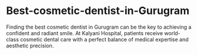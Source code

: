 # Best-cosmetic-dentist-in-Gurugram
Finding the best cosmetic dentist in Gurugram can be the key to achieving a confident and radiant smile. At Kalyani Hospital, patients receive world-class cosmetic dental care with a perfect balance of medical expertise and aesthetic precision. 
